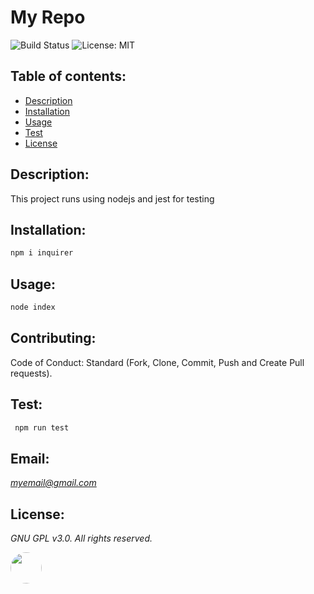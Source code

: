 # My Repo

![Build Status](https://img.shields.io/badge/build-passing-green.svg)   ![License: MIT](https://img.shields.io/badge/License-GNU-blue.svg)
## Table of contents:
-   [ Description ](#description)
-   [ Installation ](#installation)
-   [ Usage ](#usage)
-   [ Test ](#test)
-   [ License ](#license)
## <a name="description"></a>Description:
This project runs using nodejs and jest for testing
## <a name="installation"></a>Installation:
  ```bash    
  npm i inquirer 
```
## <a name="usage"></a>Usage:
 ```bash   
node index
 ```
## <a name="contributing"></a>Contributing:
Code of Conduct: Standard (Fork, Clone, Commit, Push and Create Pull requests).
## <a name="test"></a>Test:
   ```bash  
    npm run test 
```
## Email:
 <i>myemail@gmail.com</i>
## <a name="license"></a>License:
 <i>GNU GPL v3.0. All rights reserved.</i>

<img src='https://avatars0.githubusercontent.com/u/28842469?v=4' height='50' width='50' style="border-radius: 50%;"/>
